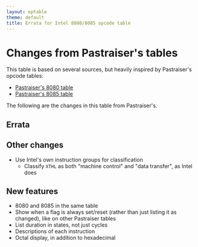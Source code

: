 ```yaml
---
layout: optable
theme: default
title: Errata for Intel 8080/8085 opcode table
---
```


Changes from Pastraiser's tables
================================

This table is based on several sources, but heavily inspired by Pastraiser's opcode tables:

* [Pastraiser's 8080 table](https://pastraiser.com/cpu/i8080/i8080_opcodes.html)
* [Pastraiser's 8085 table](https://pastraiser.com/cpu/i8085/i8085_opcodes.html)

The following are the changes in this table from Pastraiser's.

Errata
------

Other changes
-------------
* Use Intel's own instruction groups for classification
  * Classify `XTHL` as both "machine control" and "data transfer", as Intel does

New features
------------
* 8080 and 8085 in the same table
* Show when a flag is always set/reset (rather than just listing it as changed), like on other Pastraiser tables
* List duration in states, not just cycles
* Descriptions of each instruction
* Octal display, in addition to hexadecimal
